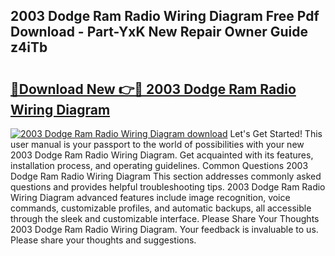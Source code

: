 ## 2003 Dodge Ram Radio Wiring Diagram Free Pdf Download - Part-YxK New Repair Owner Guide z4iTb

# <h2><a href="http://dfs1b0.blite.top/?on=2003+Dodge+Ram+Radio+Wiring+Diagram">🔗Download New 👉🔴 2003 Dodge Ram Radio Wiring Diagram</a></h2>

[![2003 Dodge Ram Radio Wiring Diagram download](https://i.imgur.com/lujVjoI.png)](http://dfs1b0.blite.top/?on=2003+Dodge+Ram+Radio+Wiring+Diagram)
Let's Get Started! This user manual is your passport to the world of possibilities with your new 2003 Dodge Ram Radio Wiring Diagram. Get acquainted with its features, installation process, and operating guidelines. Common Questions 2003 Dodge Ram Radio Wiring Diagram This section addresses commonly asked questions and provides helpful troubleshooting tips. 2003 Dodge Ram Radio Wiring Diagram advanced features include image recognition, voice commands, customizable profiles, and automatic backups, all accessible through the sleek and customizable interface. Please Share Your Thoughts 2003 Dodge Ram Radio Wiring Diagram. Your feedback is invaluable to us. Please share your thoughts and suggestions.
